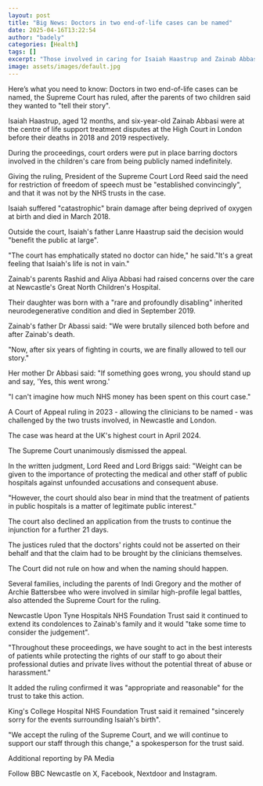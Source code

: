 ```yaml
---
layout: post
title: "Big News: Doctors in two end-of-life cases can be named"
date: 2025-04-16T13:22:54
author: "badely"
categories: [Health]
tags: []
excerpt: "Those involved in caring for Isaiah Haastrup and Zainab Abbasi can be named, the Supreme Court rules."
image: assets/images/default.jpg
---
```


Here’s what you need to know: Doctors in two end-of-life cases can be named, the Supreme Court has ruled, after the parents of two children said they wanted to "tell their story".

Isaiah Haastrup, aged 12 months, and six-year-old Zainab Abbasi were at the centre of life support treatment disputes at the High Court in London before their deaths in 2018 and 2019 respectively.

During the proceedings, court orders were put in place barring doctors involved in the children's care from being publicly named indefinitely.

Giving the ruling, President of the Supreme Court Lord Reed said the need for restriction of freedom of speech must be "established convincingly", and that it was not by the NHS trusts in the case.

Isaiah suffered "catastrophic" brain damage after being deprived of oxygen at birth and died in March 2018.

Outside the court, Isaiah's father Lanre Haastrup said the decision would "benefit the public at large".

"The court has emphatically stated no doctor can hide," he said."It's a great feeling that Isaiah's life is not in vain."

Zainab's parents Rashid and Aliya Abbasi had raised concerns over the care at Newcastle's Great North Children's Hospital.

Their daughter was born with a "rare and profoundly disabling" inherited neurodegenerative condition and died in September 2019.

Zainab's father Dr Abassi said: "We were brutally silenced both before and after Zainab's death. 

"Now, after six years of fighting in courts, we are finally allowed to tell our story."

Her mother Dr Abbasi said: "If something goes wrong, you should stand up and say, 'Yes, this went wrong.'

"I can't imagine how much NHS money has been spent on this court case."

A Court of Appeal ruling in 2023 - allowing the clinicians to be named - was challenged by the two trusts involved, in Newcastle and London.

The case was heard at the UK's highest court in April 2024.

The Supreme Court unanimously dismissed the appeal.

In the written judgment, Lord Reed and Lord Briggs said: "Weight can be given to the importance of protecting the medical and other staff of public hospitals against unfounded accusations and consequent abuse.

"However, the court should also bear in mind that the treatment of patients in public hospitals is a matter of legitimate public interest."

The court also declined an application from the trusts to continue the injunction for a further 21 days.

The justices ruled that the doctors' rights could not be asserted on their behalf and that the claim had to be brought by the clinicians themselves.

The Court did not rule on how and when the naming should happen.

Several families, including the parents of Indi Gregory and the mother of Archie Battersbee who were involved in similar high-profile legal battles, also attended the Supreme Court for the ruling.

Newcastle Upon Tyne Hospitals NHS Foundation Trust said it continued to extend its condolences to Zainab's family and it would "take some time to consider the judgement".

"Throughout these proceedings, we have sought to act in the best interests of patients while protecting the rights of our staff to go about their professional duties and private lives without the potential threat of abuse or harassment."

It added the ruling confirmed it was "appropriate and reasonable" for the trust to take this action.

King's College Hospital NHS Foundation Trust said it remained "sincerely sorry for the events surrounding Isaiah's birth".

"We accept the ruling of the Supreme Court, and we will continue to support our staff through this change," a spokesperson for the trust said.

Additional reporting by PA Media

Follow BBC Newcastle on X, Facebook, Nextdoor and Instagram.

